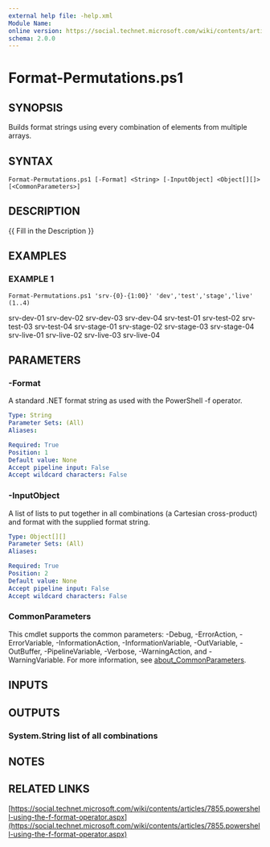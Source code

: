 ```yaml
---
external help file: -help.xml
Module Name:
online version: https://social.technet.microsoft.com/wiki/contents/articles/7855.powershell-using-the-f-format-operator.aspx
schema: 2.0.0
---
```


# Format-Permutations.ps1

## SYNOPSIS
Builds format strings using every combination of elements from multiple arrays.

## SYNTAX

```
Format-Permutations.ps1 [-Format] <String> [-InputObject] <Object[][]> [<CommonParameters>]
```

## DESCRIPTION
{{ Fill in the Description }}

## EXAMPLES

### EXAMPLE 1
```
Format-Permutations.ps1 'srv-{0}-{1:00}' 'dev','test','stage','live' (1..4)
```

srv-dev-01
   srv-dev-02
   srv-dev-03
   srv-dev-04
   srv-test-01
   srv-test-02
   srv-test-03
   srv-test-04
   srv-stage-01
   srv-stage-02
   srv-stage-03
   srv-stage-04
   srv-live-01
   srv-live-02
   srv-live-03
   srv-live-04

## PARAMETERS

### -Format
A standard .NET format string as used with the PowerShell -f operator.

```yaml
Type: String
Parameter Sets: (All)
Aliases:

Required: True
Position: 1
Default value: None
Accept pipeline input: False
Accept wildcard characters: False
```

### -InputObject
A list of lists to put together in all combinations (a Cartesian cross-product) and
format with the supplied format string.

```yaml
Type: Object[][]
Parameter Sets: (All)
Aliases:

Required: True
Position: 2
Default value: None
Accept pipeline input: False
Accept wildcard characters: False
```

### CommonParameters
This cmdlet supports the common parameters: -Debug, -ErrorAction, -ErrorVariable, -InformationAction, -InformationVariable, -OutVariable, -OutBuffer, -PipelineVariable, -Verbose, -WarningAction, and -WarningVariable. For more information, see [about_CommonParameters](http://go.microsoft.com/fwlink/?LinkID=113216).

## INPUTS

## OUTPUTS

### System.String list of all combinations
## NOTES

## RELATED LINKS

[https://social.technet.microsoft.com/wiki/contents/articles/7855.powershell-using-the-f-format-operator.aspx](https://social.technet.microsoft.com/wiki/contents/articles/7855.powershell-using-the-f-format-operator.aspx)

